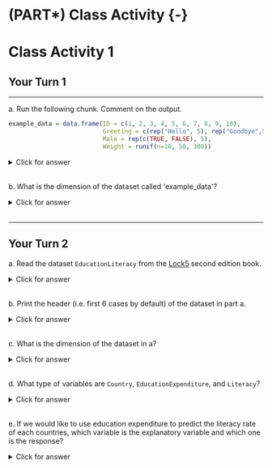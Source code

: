 # (PART\*) Class Activity {-}

# Class Activity 1

## Your Turn 1

---------------------------------------------------

a. Run the following chunk. Comment on the output.


```r
example_data = data.frame(ID = c(1, 2, 3, 4, 5, 6, 7, 8, 9, 10),
                          Greeting = c(rep("Hello", 5), rep("Goodbye",5)),
                          Male = rep(c(TRUE, FALSE), 5),
                          Weight = runif(n=10, 50, 300))
```


<details>
<summary><red>Click for answer</red></summary>

```r
example_data
```

```
   ID Greeting  Male    Weight
1   1    Hello  TRUE 230.81779
2   2    Hello FALSE  95.24604
3   3    Hello  TRUE 198.85065
4   4    Hello FALSE  97.78293
5   5    Hello  TRUE 267.55660
6   6  Goodbye FALSE 209.03610
7   7  Goodbye  TRUE 208.91907
8   8  Goodbye FALSE  73.06024
9   9  Goodbye  TRUE 131.07838
10 10  Goodbye FALSE 101.13927
```

*Answer:* We see a data frame with four columns, where the first column is an `identifier` for the cases. We have information on the greeting types, whether male or not, and weight on these cases in the remaining columns.
</details>


<br>


b. What is the dimension of the dataset called 'example_data'?

<details>
<summary><red>Click for answer</red></summary>


```r
dim(example_data)
[1] 10  4
nrow(example_data)
[1] 10
ncol(example_data)
[1] 4
```

*Answer:* There are 10 rows and 4 columns.
</details>

<br>

---------------------------------------------------

## Your Turn 2


a. Read the dataset `EducationLiteracy` from the [Lock5](https://www.lock5stat.com/datapage2e.html) second edition book.

<details>
<summary><red>Click for answer</red></summary>


```r
# read in the data
library(readr)
education_lock5 <- read_csv("https://www.lock5stat.com/datasets2e/EducationLiteracy.csv")
```

</details>

<br>


b. Print the header (i.e. first 6 cases by default) of the dataset in part a.

<details>
<summary><red>Click for answer</red></summary>


```r
head(education_lock5)
```

```
# A tibble: 6 × 3
  Country             EducationExpenditure Literacy
  <chr>                              <dbl>    <dbl>
1 Afghanistan                          3.1     31.7
2 Albania                              3.2     96.8
3 Algeria                              4.3     NA  
4 Andorra                              3.2     NA  
5 Angola                               3.5     70.6
6 Antigua and Barbuda                  2.6     99  
```

</details>

<br>



c. What is the dimension of the dataset in a?


<details>
<summary><red>Click for answer</red></summary>


```r
dim(education_lock5)
```

```
[1] 188   3
```
*Answer:* There are 188 rows and 3 columns.

</details>


<br>


d. What type of variables are `Country`, `EducationExpenditure`, and `Literacy`?

<details>
<summary><red>Click for answer</red></summary>
*Answer:* `Country` is a categorical variable. `EducationExpenditure` and `Literacy` are both quantitative variables.
</details>



<br>



e. If we would like to use education expenditure to predict the literacy rate of each countries, which variable is the explanatory variable and which one is the response?


<details>
<summary><red>Click for answer</red></summary>
*Answer:* The education expenditure is the explanatory variable, and the literacy rate is the response.
</details>


